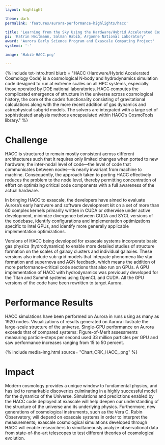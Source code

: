 ```yaml
---
layout: highlight

theme: dark
permalink: 'features/aurora-performance-highlights/hacc'

title: 'Learning from the Sky Using the Hardware/Hybrid Accelerated Cosmology Code: CRK- HACC'
pi: 'Katrin Heitmann, Salman Habib, Argonne National Laboratory'
award: 'Aurora Early Science Program and Exascale Computing Project'
systems: '-'

image: 'Habib-HACC.png' 

---
```


{% include txt-intro.html 
    blurb = "HACC (Hardware/Hybrid Accelerated Cosmology Code) is a cosmological N-body and hydrodynamics simulation code designed to run at extreme scales on all HPC systems,
especially those operated by DOE national laboratories. HACC computes the complicated emergence of structure in the universe across cosmological history, the core of the code’s
functionality consisting of gravitational calculations along with the more recent addition of gas dynamics and astrophysical subgrid models. The solvers are integrated with a large set of sophisticated analysis methods encapsulated within HACC’s CosmoTools library."
%}



# Challenge

HACC is structured to remain mostly consistent across different architectures such that it requires only limited changes when ported to new hardware; the inter-nodal level of code—the level of code that communicates between nodes—is nearly invariant from machine to machine. Consequently, the approach taken to porting HACC effectively reduces the problem to the node level, thereby permitting concentration of effort on optimizing critical code components with a full awareness of the actual hardware.

In bringing HACC to exascale, the developers have aimed to evaluate Aurora’s early hardware and software development kit on a set of more than 60 complex kernels primarily written in CUDA or otherwise under active development, minimize divergence between CUDA and SYCL versions of the codebase, identify configurations and implementation optimizations specific to Intel GPUs, and identify more generally applicable implementation optimizations.

Versions of HACC being developed for exascale systems incorporate basic gas physics (hydrodynamics) to enable more detailed studies of structure formation on the scales of galaxy clusters and individual galaxies. These versions also include sub-grid models that integrate phenomena like star formation and supernova and AGN feedback, which means the addition of more performance-critical code sections that also run on GPUs. A GPU implementation of HACC with hydrodynamics was previously developed for the Titan and Summit systems using OpenCL and CUDA. All the GPU versions of the code have been rewritten to target Aurora.


# Performance Results
HACC simulations have been performed on Aurora in runs using as many as 1920 nodes. Visualizations of results generated on Aurora illustrate the large-scale structure of the universe. Single-GPU performance on Aurora exceeds that of compared systems: Figure-of-Merit assessments measuring particle-steps per second used 33 million particles per GPU and saw performance increases ranging from 15 to 50 percent.

{% include media-img.html
   source= "Chart_CRK_HACC_.png"
%}

# Impact
Modern cosmology provides a unique window to fundamental physics, and has led to remarkable discoveries culminating in a highly successful model for the dynamics of the Universe. Simulations and predictions enabled by the HACC code deployed at exascale will help deepen our understanding of the structure of the universe and its underlying physics.
Furthermore, new generations of cosmological instruments, such as the Vera C. Rubin Observatory, will depend on exascale systems in order to interpret the measurements; exascale cosmological simulations developed through HACC will enable researchers to simultaneously analyze observational data from state-of-the-art telescopes to test different theories of cosmological evolution.
